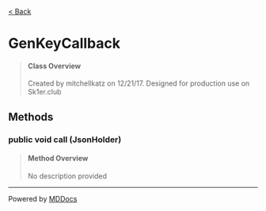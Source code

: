 [< Back](..)
# GenKeyCallback #
>#### Class Overview ####
>Created by mitchellkatz on 12/21/17. Designed for production use on Sk1er.club
## Methods ##
### public void call (JsonHolder) ###
>#### Method Overview ####
>No description provided
>

---
Powered by [MDDocs](https://github.com/VRCube/MDDocs)